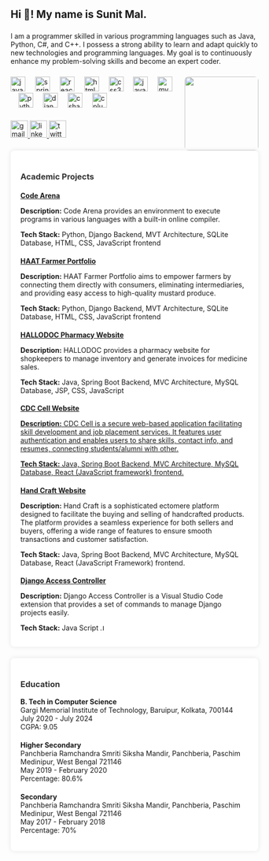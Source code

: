 <h2 align="left">Hi 👋! My name is Sunit Mal.</h2>

###

<p>
  I am a programmer skilled in various programming languages such as Java, Python, C#,  and C++. I possess a strong ability to learn and adapt quickly to new technologies and programming languages. My goal is to continuously enhance my problem-solving skills and become an expert coder.
</p>

###

<img align="right" height="150" src="https://avatars.githubusercontent.com/u/110469858?s=400&u=0410eb5c28485655e7555ed0e7ce4f72af9fa481&v=4" style="border-radius: 8px; margin-left: 20px; z-index: 999;" />

###

<div align="left">
  <img src="https://cdn.jsdelivr.net/gh/devicons/devicon/icons/java/java-original.svg" height="30" alt="java logo"  />
  <img width="12" />
  <img src="https://cdn.jsdelivr.net/gh/devicons/devicon/icons/spring/spring-original.svg" height="30" alt="spring logo"  />
  <img width="12" />
  <img src="https://cdn.jsdelivr.net/gh/devicons/devicon/icons/react/react-original.svg" height="30" alt="react logo"  />
  <img width="12" />
  <img src="https://cdn.jsdelivr.net/gh/devicons/devicon/icons/html5/html5-original.svg" height="30" alt="html5 logo"  />
  <img width="12" />
  <img src="https://cdn.jsdelivr.net/gh/devicons/devicon/icons/css3/css3-original.svg" height="30" alt="css3 logo"  />
  <img width="12" />
  <img src="https://cdn.jsdelivr.net/gh/devicons/devicon/icons/javascript/javascript-original.svg" height="30" alt="javascript logo"  />
  <img width="12" />
  <img src="https://cdn.jsdelivr.net/gh/devicons/devicon/icons/mysql/mysql-original.svg" height="30" alt="mysql logo"  />
  <img width="12" />
  <img src="https://cdn.jsdelivr.net/gh/devicons/devicon/icons/python/python-original.svg" height="30" alt="python logo"  />
  <img width="12" />
  <img src="https://cdn.jsdelivr.net/gh/devicons/devicon/icons/django/django-plain.svg" height="30" alt="django logo"  />
  <img width="12" />
  <img src="https://cdn.jsdelivr.net/gh/devicons/devicon/icons/csharp/csharp-original.svg" height="30" alt="csharp logo"  />
  <img width="12" />
  <img src="https://cdn.jsdelivr.net/gh/devicons/devicon/icons/cplusplus/cplusplus-original.svg" height="30" alt="cplusplus logo"  />
  <img width="12" />
</div>

###

<div align="left">
  <a href="sunitmal1832002@gmail.com" target="_blank">
    <img src="https://img.shields.io/static/v1?message=Gmail&logo=gmail&label=&color=D14836&logoColor=white&labelColor=&style=for-the-badge" height="35" alt="gmail logo"  />
  </a>
  <a href="https://www.linkedin.com/in/sunit-mal/" target="_blank">
    <img src="https://img.shields.io/static/v1?message=LinkedIn&logo=linkedin&label=&color=0077B5&logoColor=white&labelColor=&style=for-the-badge" height="35" alt="linkedin logo"  />
  </a>
  <a href="https://twitter.com/mal_sunit" target="_blank">
    <img src="https://img.shields.io/static/v1?message=Twitter&logo=twitter&label=&color=1DA1F2&logoColor=white&labelColor=&style=for-the-badge" height="35" alt="twitter logo"  />
  </a>
</div>

###

<div style="background-color: #fff; padding: 20px; margin: 20px auto; border-radius: 8px; box-shadow: 0 0 10px rgba(0, 0, 0, 0.1);">
  <h3 style="color: #333;">Academic Projects</h3>

  <div style="margin-bottom: 20px;">
    <a href="https://github.com/sunit-mal/Code_Arena.git" target="_blank"> 
      <h4 style="margin-bottom: 10px;">Code Arena</h4></a>
      <p style="margin-bottom: 10px;"><strong>Description:</strong> Code Arena provides an environment to execute programs in various languages with a built-in online compiler.</p>
      <p style="margin-bottom: 10px;"><strong>Tech Stack:</strong> Python, Django Backend, MVT Architecture, SQLite Database, HTML, CSS, JavaScript frontend</p>
 
  </div>

  <div style="margin-bottom: 20px;">
    <a href="https://github.com/sunit-mal/Haat-Farmer-Portfolio.git" target="_blank"> 
      <h4 style="margin-bottom: 10px;">HAAT Farmer Portfolio</h4></a>
      <p style="margin-bottom: 10px;"><strong>Description:</strong> HAAT Farmer Portfolio aims to empower farmers by connecting them directly with consumers, eliminating intermediaries, and providing easy access to high-quality mustard produce.</p>
      <p style="margin-bottom: 10px;"><strong>Tech Stack:</strong> Python, Django Backend, MVT Architecture, SQLite Database, HTML, CSS, JavaScript frontend</p>
   
  </div>

  <div>
    <a href="https://github.com/sunit-mal/PharmacyWebsite.git" target="_blank">
      <h4 style="margin-bottom: 10px;">HALLODOC Pharmacy Website</h4></a>
      <p style="margin-bottom: 10px;"><strong>Description:</strong> HALLODOC provides a pharmacy website for shopkeepers to manage inventory and generate invoices for medicine sales.</p>
      <p style="margin-bottom: 10px;"><strong>Tech Stack:</strong> Java, Spring Boot Backend, MVC Architecture, MySQL Database, JSP, CSS, JavaScript</p>
    
  </div>

  <div>
    <a href="https://github.com/sunit-mal/CDC-Cell.git" target="_blank">
      <h4 style="margin-bottom: 10px;">CDC Cell Website</h4>
      <p style="margin-bottom: 10px;"><strong>Description:</strong> CDC Cell is a secure web-based application facilitating skill development and job placement services. It features user authentication and enables users to share skills, contact info, and resumes, connecting students/alumni with other.</p>
      <p style="margin-bottom: 10px;"><strong>Tech Stack:</strong> Java, Spring Boot Backend, MVC Architecture, MySQL Database, React (JavaScript framework) frontend.</p>
    </a>
  </div>

  <div>
    <a href="" target="_blank" style="cursor:pointer">
      <h4 style="margin-bottom: 10px;">Hand Craft Website</h4>
    </a>
      <p style="margin-bottom: 10px;"><strong>Description:</strong> Hand Craft is a sophisticated ectomere platform designed to facilitate the buying and selling of handcrafted products. The platform provides a seamless experience for both sellers and buyers, offering a wide range of features to ensure smooth transactions and customer satisfaction.</p>
      <p style="margin-bottom: 10px;"><strong>Tech Stack:</strong> Java, Spring Boot Backend, MVC Architecture, MySQL Database, React (JavaScript Framework) frontend.</p>
    
  </div>
  
  <div>
    <a href="https://github.com/sunit-mal/django-access-controller.git" target="_blank">
      <h4 style="margin-bottom: 10px;">Django Access Controller</h4>
    </a>
      <p style="margin-bottom: 10px;"><strong>Description:</strong> Django Access Controller is a Visual Studio Code extension that provides a set of commands to manage Django projects easily.</p>
      <p style="margin-bottom: 10px;"><strong>Tech Stack:</strong> Java Script <img src="https://img.shields.io/badge/logo-javascript-blue?logo=javascript" height="12" alt="JavaScript logo"  />
      </p>
    
  </div>
</div>

###

<div style="background-color: #fff; padding: 20px; margin: 20px auto; border-radius: 8px; box-shadow: 0 0 10px rgba(0, 0, 0, 0.1);">
  <h3 style="color: #333;">Education</h3>
  
  <div style="margin-bottom: 20px;">
    <strong>B. Tech in Computer Science</strong><br>
    <ul style="list-style: none; padding: 0; margin-top: 0;">
      <li>Gargi Memorial Institute of Technology, Baruipur, Kolkata, 700144</li>
      <li>July 2020 - July 2024</li>
      <li>CGPA: 9.05</li>
    </ul>
  </div>

  <div style="margin-bottom: 20px;">
    <strong>Higher Secondary</strong><br>
    <ul style="list-style: none; padding: 0; margin-top: 0;">
      <li>Panchberia Ramchandra Smriti Siksha Mandir, Panchberia, Paschim Medinipur, West Bengal 721146</li>
      <li>May 2019 - February 2020</li>
      <li>Percentage: 80.6%</li>
    </ul>
  </div>

  <div>
    <strong>Secondary</strong><br>
    <ul style="list-style: none; padding: 0; margin-top: 0;">
      <li>Panchberia Ramchandra Smriti Siksha Mandir, Panchberia, Paschim Medinipur, West Bengal 721146</li>
      <li>May 2017 - February 2018</li>
      <li>Percentage: 70%</li>
    </ul>
  </div>
</div>
